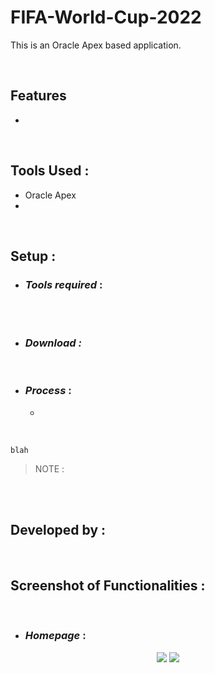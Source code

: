 # FIFA-World-Cup-2022
This is an Oracle Apex based application.


<br>

## Features

-	


<br>

## Tools Used :

- Oracle Apex
- 

<br>

## Setup :

- ### _Tools required_ :


<br>



<br>



- ### _Download :_
 



<br>

- ### _Process_ :

  - 



<br>


~~~
blah
~~~

> NOTE : 

<br>



<br>
  
## Developed by :



<br>


## Screenshot of Functionalities :

<br>

- ### _Homepage_ :



<p align="center" width="100%">
    <img src="https://github.com/ashik5757/FIFA-World-Cup-2022/assets/81816852/2491f0b7-ce59-480a-997b-37e7075944ea">
    <img src="https://github.com/ashik5757/FIFA-World-Cup-2022/assets/81816852/65348901-c70a-41fe-b7a3-388e2116ab3e">


</p>

<br>













[github-3]: https://github.com/ashik5757
[facebook-3]: https://www.facebook.com/ashik.rahman5757/
